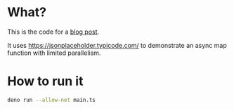 # What?

This is the code for a [blog post](https://blog.alexewerlof.com/p/async-map-with-limited-parallelism).

It uses https://jsonplaceholder.typicode.com/ to demonstrate an async map function with limited parallelism.

# How to run it

```bash
deno run --allow-net main.ts
```
